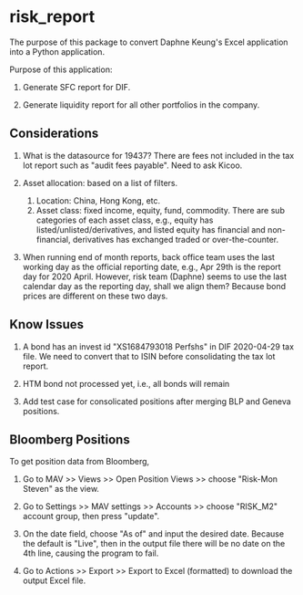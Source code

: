 # risk_report
The purpose of this package to convert Daphne Keung's Excel application into a Python application.

Purpose of this application:

1. Generate SFC report for DIF.

2. Generate liquidity report for all other portfolios in the company.



## Considerations

1. What is the datasource for 19437? There are fees not included in the tax lot report such as "audit fees payable". Need to ask Kicoo.

2. Asset allocation: based on a list of filters.
	1. Location: China, Hong Kong, etc.
	2. Asset class: fixed income, equity, fund, commodity. There are sub categories of each asset class, e.g., equity has listed/unlisted/derivatives, and listed equity has financial and non-financial, derivatives has exchanged traded or over-the-counter.

3. When running end of month reports, back office team uses the last working day as the official reporting date, e.g., Apr 29th is the report day for 2020 April. However, risk team (Daphne) seems to use the last calendar day as the reporting day, shall we align them? Because bond prices are different on these two days.



## Know Issues

1. A bond has an invest id "XS1684793018 Perfshs" in DIF 2020-04-29 tax file. We need to convert that to ISIN before consolidating the tax lot report.

2. HTM bond not processed yet, i.e., all bonds will remain 

2. Add test case for consolicated positions after merging BLP and Geneva positions.



## Bloomberg Positions

To get position data from Bloomberg,

1. Go to MAV >> Views >> Open Position Views >> choose "Risk-Mon Steven" as the view.

2. Go to Settings >> MAV settings >> Accounts >> choose "RISK_M2" account group, then press "update".

3. On the date field, choose "As of" and input the desired date. Because the default is "Live", then in the output file there will be no date on the 4th line, causing the program to fail.

4. Go to Actions >> Export >> Export to Excel (formatted) to download the output Excel file.
